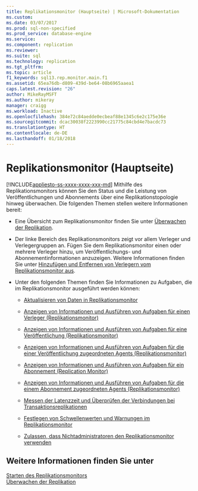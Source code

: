 ```yaml
---
title: Replikationsmonitor (Hauptseite) | Microsoft-Dokumentation
ms.custom: 
ms.date: 03/07/2017
ms.prod: sql-non-specified
ms.prod_service: database-engine
ms.service: 
ms.component: replication
ms.reviewer: 
ms.suite: sql
ms.technology: replication
ms.tgt_pltfrm: 
ms.topic: article
f1_keywords: sql13.rep.monitor.main.f1
ms.assetid: 65ea76db-d809-439d-be64-08b6965aaea1
caps.latest.revision: "26"
author: MikeRayMSFT
ms.author: mikeray
manager: craigg
ms.workload: Inactive
ms.openlocfilehash: 384e72c84aedde0ecbeaf88e1345c6e2c175e36e
ms.sourcegitcommit: dcac30038f2223990cc21775c84cbd4e7bacdc73
ms.translationtype: HT
ms.contentlocale: de-DE
ms.lasthandoff: 01/18/2018
---
```

# <a name="replication-monitor-main-page"></a>Replikationsmonitor (Hauptseite)
[!INCLUDE[appliesto-ss-xxxx-xxxx-xxx-md](../../includes/appliesto-ss-xxxx-xxxx-xxx-md.md)] Mithilfe des Replikationsmonitors können Sie den Status und die Leistung von Veröffentlichungen und Abonnements über eine Replikationstopologie hinweg überwachen. Die folgenden Themen stellen weitere Informationen bereit:  
  
-   Eine Übersicht zum Replikationsmonitor finden Sie unter [Überwachen der Replikation](../../relational-databases/replication/monitor/monitoring-replication-overview.md).  
  
-   Der linke Bereich des Replikationsmonitors zeigt vor allem Verleger und Verlegergruppen an. Fügen Sie dem Replikationsmonitor einen oder mehrere Verleger hinzu, um Veröffentlichungs- und Abonnementinformationen anzuzeigen. Weitere Informationen finden Sie unter [Hinzufügen und Entfernen von Verlegern vom Replikationsmonitor aus](../../relational-databases/replication/monitor/add-and-remove-publishers-from-replication-monitor.md).  
  
-   Unter den folgenden Themen finden Sie Informationen zu Aufgaben, die im Replikationsmonitor ausgeführt werden können:  
  
    -   [Aktualisieren von Daten in Replikationsmonitor](../../relational-databases/replication/monitor/refresh-data-in-replication-monitor.md)  
  
    -   [Anzeigen von Informationen und Ausführen von Aufgaben für einen Verleger &#40;Replikationsmonitor&#41;](../../relational-databases/replication/monitor/view-information-and-perform-tasks-for-a-publisher-replication-monitor.md)  
  
    -   [Anzeigen von Informationen und Ausführen von Aufgaben für eine Veröffentlichung &#40;Replikationsmonitor&#41;](../../relational-databases/replication/monitor/view-information-and-perform-tasks-for-a-publication-replication-monitor.md)  
  
    -   [Anzeigen von Informationen und Ausführen von Aufgaben für die einer Veröffentlichung zugeordneten Agents &#40;Replikationsmonitor&#41;](../../relational-databases/replication/monitor/view-information-and-perform-tasks-for-publication-agents.md)  
  
    -   [Anzeigen von Informationen und Ausführen von Aufgaben für ein Abonnement &#40;Replication Monitor&#41;](../../relational-databases/replication/monitor/view-information-and-perform-tasks-for-a-subscription-replication-monitor.md)  
  
    -   [Anzeigen von Informationen und Ausführen von Aufgaben für die einem Abonnement zugeordneten Agents &#40;Replikationsmonitor&#41;](../../relational-databases/replication/monitor/view-information-and-perform-tasks-for-subscription-agents.md)  
  
    -   [Messen der Latenzzeit und Überprüfen der Verbindungen bei Transaktionsreplikationen](../../relational-databases/replication/monitor/measure-latency-and-validate-connections-for-transactional-replication.md)  
  
    -   [Festlegen von Schwellenwerten und Warnungen im Replikationsmonitor](../../relational-databases/replication/monitor/set-thresholds-and-warnings-in-replication-monitor.md)  
  
    -   [Zulassen, dass Nichtadministratoren den Replikationsmonitor verwenden](../../relational-databases/replication/monitor/allow-non-administrators-to-use-replication-monitor.md)  
  
## <a name="see-also"></a>Weitere Informationen finden Sie unter  
 [Starten des Replikationsmonitors](../../relational-databases/replication/monitor/start-the-replication-monitor.md)   
 [Überwachen der Replikation](../../relational-databases/replication/monitor/monitoring-replication-overview.md)  
  
  
